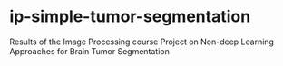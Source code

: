 # ip-simple-tumor-segmentation
Results of the Image Processing course Project on Non-deep Learning Approaches for Brain Tumor Segmentation
